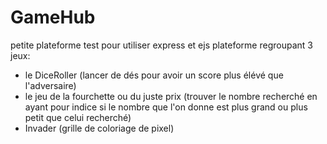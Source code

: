 # GameHub
petite plateforme test pour utiliser express et ejs
plateforme regroupant 3 jeux: 
- le DiceRoller (lancer de dés pour avoir un score plus élévé que l'adversaire)
- le jeu de la fourchette ou du juste prix (trouver le nombre recherché en ayant pour indice si le nombre que l'on donne est plus grand ou plus petit que celui recherché)
- Invader (grille de coloriage de pixel)

